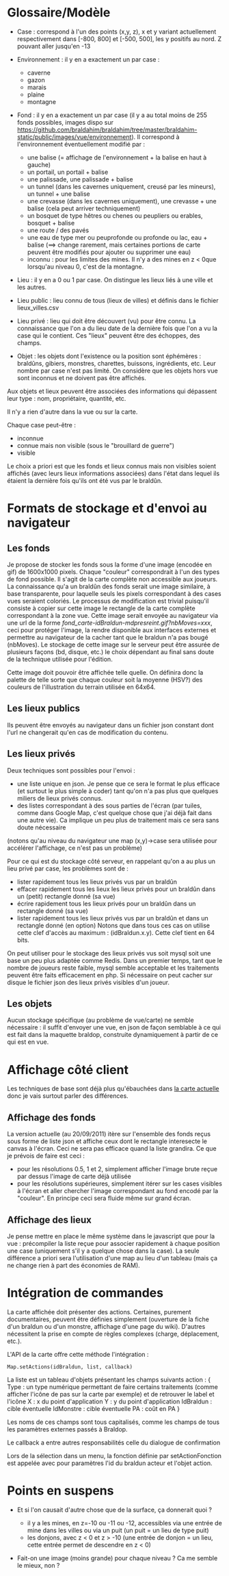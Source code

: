 Glossaire/Modèle
================

* Case : correspond à l'un des points (x,y, z), x et y variant actuellement respectivement dans [-800, 800] et [-500, 500], les y positifs au nord. Z pouvant aller jusqu'en -13
* Environnement : il y en a exactement un par case :
    - caverne
    - gazon
    - marais
    - plaine
    - montagne

* Fond : il y en a exactement un par case (il y a au total moins de 255 fonds possibles, images dispo sur https://github.com/braldahim/braldahim/tree/master/braldahim-static/public/images/vue/environnement). Il correspond à l'environnement éventuellement modifié par :
    - une balise (= affichage de l'environnement + la balise en haut à gauche)
    - un portail, un portail + balise
    - une palissade, une palissade + balise
    - un tunnel (dans les cavernes uniquement, creusé par les mineurs), un tunnel + une balise
    - une crevasse (dans les cavernes uniquement), une crevasse + une balise (cela peut arriver techniquement)
    - un bosquet de type hêtres ou chenes ou peupliers ou erables, bosquet + balise
    - une route / des pavés
    - une eau de type mer ou peuprofonde ou profonde ou lac, eau + balise (==> change rarement, mais certaines portions de carte peuvent être modifiés pour ajouter ou supprimer une eau)
    - inconnu : pour les limites des mines. Il n'y a des mines en z < 0que lorsqu'au niveau 0, c'est de la montagne.


* Lieu : il y en a 0 ou 1 par case. On distingue les lieux liés à une ville et les autres.
* Lieu public : lieu connu de tous (lieux de villes) et définis dans le fichier lieux_villes.csv
* Lieu privé : lieu qui doit être découvert (vu) pour être connu. La connaissance que l'on a du lieu date de la dernière fois que l'on a vu la case qui le contient. Ces "lieux" peuvent être des échoppes, des champs.
* Objet : les objets dont l'existence ou la position sont éphémères : braldûns, gibiers, monstres, charettes, buissons, ingrédients, etc. Leur nombre par case n'est pas limité. On considère que les objets hors vue sont inconnus et ne doivent pas être affichés.

Aux objets et lieux peuvent être associées des informations qui dépassent leur type : nom, propriétaire, quantité, etc.

Il n'y a rien d'autre dans la vue ou sur la carte.

Chaque case peut-être :

* inconnue
* connue mais non visible (sous le "brouillard de guerre")
* visible
 
Le choix a priori est que les fonds et lieux connus mais non visibles soient affichés (avec leurs lieux informations associées) dans l'état dans lequel ils étaient la dernière fois qu'ils ont été vus par le braldûn.

Formats de stockage et d'envoi au navigateur
============================================

Les fonds
---------
 Je propose de stocker les fonds sous la forme d'une image (encodée en gif) de 1600x1000 pixels. Chaque "couleur" correspondrait à l'un des types de fond possible. Il s'agit de la carte complète non accessible aux joueurs.
 La connaissance qu'a un braldûn des fonds serait une image similaire, à base transparente, pour laquelle seuls les pixels correspondant à des cases vues seraient coloriés. Le processus de modification est trivial puisqu'il consiste à copier sur cette image le rectangle de la carte complète correspondant à la zone vue.
 Cette image serait envoyée au navigateur via une url de la forme *fond_carte-idBraldun-mdpresreint.gif?nbMoves=xxx*, ceci pour protéger l'image, la rendre disponible aux interfaces externes et permettre au navigateur de la cacher tant que le braldun n'a pas bougé (nbMoves).
 Le stockage de cette image sur le serveur peut être assurée de plusieurs façons (bd, disque, etc.) le choix dépendant au final sans doute de la technique utilisée pour l'édition.

 Cette image doit pouvoir être affichée telle quelle. On définira donc la palette de telle sorte que chaque couleur soit la moyenne (HSV?) des couleurs de l'illustration du terrain utilisée en 64x64.


Les lieux publics
-----------------
 Ils peuvent être envoyés au navigateur dans un fichier json constant dont l'url ne changerait qu'en cas de modification du contenu.
 
Les lieux privés
----------------
 Deux techniques sont possibles pour l'envoi :
 - une liste unique en json. Je pense que ce sera le format le plus efficace (et surtout le plus simple à coder) tant qu'on n'a pas plus que quelques miliers de lieux privés connus.
 - des listes correspondant à des sous parties de l'écran (par tuiles, comme dans Google Map, c'est quelque chose que j'ai déjà fait dans une autre vie). Ca implique un peu plus de traitement mais ce sera sans doute nécessaire
 
 (notons qu'au niveau du navigateur une map (x,y)->case sera utilisée pour accélérer l'affichage, ce n'est pas un problème)
 
 Pour ce qui est du stockage côté serveur, en rappelant qu'on a au plus un lieu privé par case, les problèmes sont de :
 - lister rapidement tous les lieux privés vus par un braldûn
 - effacer rapidement tous les lieux les lieux privés pour un braldûn dans un (petit) rectangle donné (sa vue)
 - écrire rapidement tous les lieux privés pour un braldûn dans un rectangle donné (sa vue)
 - lister rapidement tous les lieux privés vus par un braldûn et dans un rectangle donné (en option)
 Notons que dans tous ces cas on utilise cette clef d'accès au maximum : (idBraldun.x.y). Cette clef tient en 64 bits.
 
 On peut utiliser pour le stockage des lieux privés vus soit mysql soit une base un peu plus adaptée comme Redis. Dans un premier temps, tant que le nombre de joueurs reste faible, mysql semble acceptable et les traitements peuvent être faits efficacement en php. Si nécessaire on peut cacher sur disque le fichier json des lieux privés visibles d'un joueur.
 
Les objets
----------
 Aucun stockage spécifique (au problème de vue/carte) ne semble nécessaire : il suffit d'envoyer une vue, en json de façon semblable à ce qui est fait dans la maquette braldop, construite dynamiquement à partir de ce qui est en vue.

Affichage côté client
=====================

Les techniques de base sont déjà plus qu'ébauchées dans [la carte actuelle](http://canop.org/braldop/map.html) donc je vais surtout parler des différences.

Affichage des fonds
-------------------

La version actuelle (au 20/09/2011) itère sur l'ensemble des fonds reçus sous forme de liste json et affiche ceux dont le rectangle interesecte le canvas à l'écran. Ceci ne sera pas efficace quand la liste grandira. Ce que je prévois de faire est ceci :
- pour les résolutions 0.5, 1 et 2, simplement afficher l'image brute reçue par dessus l'image de carte déjà utilisée
- pour les résolutions supérieures, simplement itérer sur les cases visibles à l'écran et aller chercher l'image correspondant au fond encodé par la "couleur".
En principe ceci sera fluide même sur grand écran.

Affichage des lieux
-------------------

Je pense mettre en place le même système dans le javascript que pour la vue : précompiler la liste reçue pour associer rapidement à chaque position une case (uniquement s'il y a quelque chose dans la case). La seule différence a priori sera l'utilisation d'une map au lieu d'un tableau (mais ça ne change rien à part des économies de RAM).

Intégration de commandes
========================

La carte affichée doit présenter des actions. Certaines, purement documentaires, peuvent être définies simplement (ouverture de la fiche d'un braldun ou d'un monstre, affichage d'une page du wiki). D'autres nécessitent la prise en compte de règles complexes (charge, déplacement, etc.).

L'API de la carte offre cette méthode l'intégration :

	Map.setActions(idBraldun, list, callback)

La liste est un tableau d'objets présentant les champs suivants
action : {
	Type : un type numérique permettant de faire certains traitements (comme afficher l'icône de pas sur la carte par exemple) et de retrouver le label et l'icône
	X : x du point d'application
	Y : y du point d'application
	IdBraldun : cible éventuelle
	IdMonstre : cible éventuelle
	PA : coût en PA
}

Les noms de ces champs sont tous capitalisés, comme les champs de tous les paramètres externes passés à Braldop.

Le callback a entre autres responsabilités celle du dialogue de confirmation

Lors de la sélection dans un menu, la fonction définie par setActionFonction est appelée avec pour paramètres l'id du braldun acteur et l'objet action.

Points en suspens
=================
 
* Et si l'on causait d'autre chose que de la surface, ça donnerait quoi ?
  - il y a les mines, en z=-10 ou -11 ou -12, accessibles via une entrée de mine dans les villes ou via un puit (un puit = un lieu de type puit)
  - les donjons, avec z < 0 et z > -10 (une entrée de donjon = un lieu, cette entrée permet de descendre en z < 0)

* Fait-on une image (moins grande) pour chaque niveau ? Ca me semble le mieux, non ?
